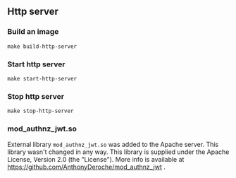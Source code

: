 Http server
---------------

### Build an image
```
make build-http-server
```

### Start http server
```
make start-http-server
```

### Stop http server
```
make stop-http-server
```

### mod_authnz_jwt.so

External library `mod_authnz_jwt.so` was added to the Apache server. This library wasn't changed in any way.
This library is supplied under the Apache License, Version 2.0 (the "License"). More info is available at
https://github.com/AnthonyDeroche/mod_authnz_jwt .
